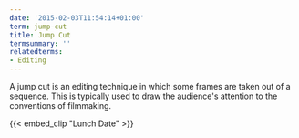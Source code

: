 ```yaml
---
date: '2015-02-03T11:54:14+01:00'
term: jump-cut
title: Jump Cut
termsummary: ''
relatedterms:
- Editing
---
```


A jump cut is an editing technique in which some frames are taken out
of a sequence.<!--more--> This is typically used to draw the audience's attention
to the conventions of filmmaking.

{{< embed_clip "Lunch Date" >}}